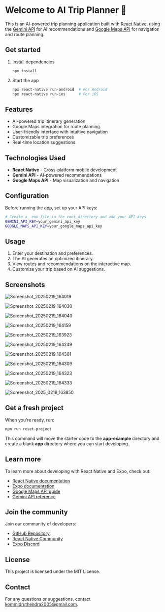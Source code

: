 # Welcome to AI Trip Planner 👋

This is an AI-powered trip planning application built with [React Native](https://reactnative.dev), using the [Gemini API](https://geminiapi.dev) for AI recommendations and [Google Maps API](https://developers.google.com/maps) for navigation and route planning.

## Get started

1. Install dependencies

   ```bash
   npm install
   ```

2. Start the app

   ```bash
   npx react-native run-android  # For Android
   npx react-native run-ios      # For iOS
   ```

## Features

- AI-powered trip itinerary generation
- Google Maps integration for route planning
- User-friendly interface with intuitive navigation
- Customizable trip preferences
- Real-time location suggestions

## Technologies Used

- **React Native** - Cross-platform mobile development
- **Gemini API** - AI-powered recommendations
- **Google Maps API** - Map visualization and navigation

## Configuration

Before running the app, set up your API keys:

```bash
# Create a .env file in the root directory and add your API keys
GEMINI_API_KEY=your_gemini_api_key
GOOGLE_MAPS_API_KEY=your_google_maps_api_key
```

## Usage

1. Enter your destination and preferences.
2. The AI generates an optimized itinerary.
3. View routes and recommendations on the interactive map.
4. Customize your trip based on AI suggestions.

## Screenshots
![Screenshot_20250219_164019](https://github.com/user-attachments/assets/5821b907-80cb-40b4-b062-1201a1e0f05d)

![Screenshot_20250219_164030](https://github.com/user-attachments/assets/968a4f67-928d-431e-bf83-1656f3f139fd)

![Screenshot_20250219_164040](https://github.com/user-attachments/assets/ad8823a6-fd24-47b3-b434-36077f89a04b)

![Screenshot_20250219_164159](https://github.com/user-attachments/assets/75f38498-f7dd-4c80-ba7d-75feb24e9a4b)

![Screenshot_20250219_163923](https://github.com/user-attachments/assets/c528780f-c7e5-4145-9ebc-7fca4b8a9d69)


![Screenshot_20250219_164249](https://github.com/user-attachments/assets/60839ec4-3b15-4aa3-8b64-15aaa87c2768)

![Screenshot_20250219_164301](https://github.com/user-attachments/assets/44c97ba2-07b2-4b33-ab09-cd7c349fcbc8)

![Screenshot_20250219_164309](https://github.com/user-attachments/assets/6c8e30ba-e9e8-49df-ab97-5442a44d150b)

![Screenshot_20250219_164323](https://github.com/user-attachments/assets/bb1008b9-afd2-498d-b79e-60ec257c84a5)

![Screenshot_20250219_164333](https://github.com/user-attachments/assets/1779c8a4-fa4b-4b6a-b04c-b7b1ed037f8e)

![Screenshot_2025_0219_163850](https://github.com/user-attachments/assets/8c17a8b2-2541-46c5-9479-642a643a31da)




## Get a fresh project

When you're ready, run:

```bash
npm run reset-project
```

This command will move the starter code to the **app-example** directory and create a blank **app** directory where you can start developing.

## Learn more

To learn more about developing with React Native and Expo, check out:

- [React Native documentation](https://reactnative.dev/docs/getting-started)
- [Expo documentation](https://docs.expo.dev/)
- [Google Maps API guide](https://developers.google.com/maps/documentation)
- [Gemini API reference](https://geminiapi.dev/docs)

## Join the community

Join our community of developers:

- [GitHub Repository](https://github.com/ethical0101/AI-Trip-Planner)
- [React Native Community](https://reactnative.dev/help)
- [Expo Discord](https://chat.expo.dev)

## License

This project is licensed under the MIT License.

## Contact

For any questions or suggestions, contact kommidruthendra2005@gmail.com.
